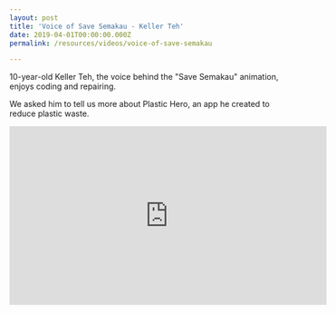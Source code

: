 ```yaml
---
layout: post
title: 'Voice of Save Semakau - Keller Teh'
date: 2019-04-01T00:00:00.000Z
permalink: /resources/videos/voice-of-save-semakau

---
```



10-year-old Keller Teh, the voice behind the "Save Semakau" animation, enjoys coding and repairing.

We asked him to tell us more about Plastic Hero, an app he created to reduce plastic waste.

<div class="bp-youtube">
<iframe width="560" height="315" src="https://www.youtube.com/embed/lB43FbIbdeA" frameborder="0" allow="accelerometer; autoplay; encrypted-media; gyroscope; picture-in-picture" allowfullscreen></iframe>
</div>
